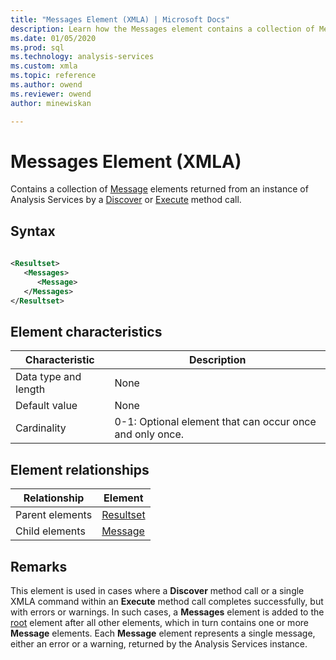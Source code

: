 ```yaml
---
title: "Messages Element (XMLA) | Microsoft Docs"
description: Learn how the Messages element contains a collection of Message elements returned from an instance of Analysis Services by a Discover or Execute method call.
ms.date: 01/05/2020
ms.prod: sql
ms.technology: analysis-services
ms.custom: xmla
ms.topic: reference
ms.author: owend
ms.reviewer: owend
author: minewiskan

---
```

# Messages Element (XMLA)

  Contains a collection of [Message](../xml-elements-properties/message-element-xmla.md) elements returned from an instance of Analysis Services by a [Discover](../xml-elements-methods-discover.md) or [Execute](../xml-elements-methods-execute.md) method call.  
  
## Syntax  
  
```xml  
  
<Resultset>  
   <Messages>  
      <Message>  
   </Messages>  
</Resultset>  
```  
  
## Element characteristics  
  
|Characteristic|Description|  
|--------------------|-----------------|  
|Data type and length|None|  
|Default value|None|  
|Cardinality|0-1: Optional element that can occur once and only once.|  
  
## Element relationships  
  
|Relationship|Element|  
|------------------|-------------|  
|Parent elements|[Resultset](../xml-data-types/resultset-data-type-xmla.md)|  
|Child elements|[Message](../xml-elements-properties/message-element-xmla.md)|  
  
## Remarks  
 This element is used in cases where a **Discover** method call or a single XMLA command within an **Execute** method call completes successfully, but with errors or warnings. In such cases, a **Messages** element is added to the [root](../xml-elements-properties/root-element-xmla.md) element after all other elements, which in turn contains one or more **Message** elements. Each **Message** element represents a single message, either an error or a warning, returned by the Analysis Services instance.  

